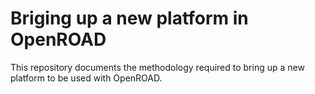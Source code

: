 # Briging up a new platform in OpenROAD

This repository documents the methodology required to bring up a new platform to be used with OpenROAD.

